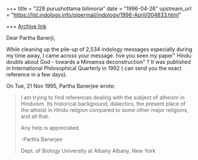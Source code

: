 +++
title = "228 purushottama bilimoria"
date = "1996-04-26"
upstream_url = "https://list.indology.info/pipermail/indology/1996-April/004833.html"

+++
[Archive link](https://list.indology.info/pipermail/indology/1996-April/004833.html)


Dear Partha Banerji,

While cleaning up the pile-up of 2,534 indology messages especially 
during my time away, I came across your message. hve you seen my paper" 
Hindu doubts about God - towards a Mimamsa deconstruction" ? It was 
published in International Philosophical Quarterly in 1992 ( can send you 
the exact reference in a few days).  

On Tue, 21 Nov 1995, Partha Banerjee wrote:

> I am trying to find references dealing with the subject of atheism in
> Hinduism. Its historical background, dialectics, the present place of the
> atheist in Hindu religion compared to some other major religions, and all
> that.
> 
> Any help is appreciated.
> 
> -Partha Banerjee
> 
> Dept. of Biology
> University at Albany
> Albany, New York
> 
> 
>  
> 




